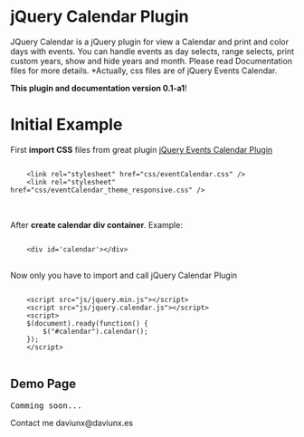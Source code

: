 jQuery Calendar Plugin
==============

JQuery Calendar is a jQuery plugin for view a Calendar and print and color days with events. 
You can handle events as day selects, range selects, print custom years, show and hide years and month. 
Please read Documentation files for more details. *Actually, css files are of jQuery Events Calendar.

<strong>This plugin and documentation version 0.1-a1</strong>!

Initial Example
==============

First <strong>import CSS</strong> files from great plugin <a href='http://www.vissit.com/jquery-event-calendar-plugin-english-version'>jQuery Events Calendar Plugin</a>   
<pre>
<code>
    &lt;link rel="stylesheet" href="css/eventCalendar.css" /&gt;
    &lt;link rel="stylesheet" href="css/eventCalendar_theme_responsive.css" /&gt;
</code>
 </pre>
        
After <strong>create calendar div container</strong>. Example:
<pre>
<code>
    &lt;div id='calendar'&gt;&lt;/div&gt;
</code>
</pre>
Now only you have to import and call jQuery Calendar Plugin
<pre>
<code>
    &lt;script src="js/jquery.min.js"&gt;&lt;/script&gt;
    &lt;script src="js/jquery.calendar.js"&gt;&lt;/script&gt;
    &lt;script&gt;
    $(document).ready(function() {
        $("#calendar").calendar();
    });
    &lt;/script&gt;
</code>
</pre>

<h2>Demo Page</h2>
<pre>
Comming soon...
</pre>
<footer>
Contact me daviunx@daviunx.es
</footer>
